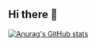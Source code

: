 ## Hi there 👋

[![Anurag's GitHub stats](https://github-readme-stats.vercel.app/api?username=Nicolas-BB&show_icons=true&theme=chartreuse-github_dark)](https://github.com/anuraghazra/github-readme-stats)
